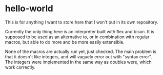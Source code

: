 # hello-world
This is for anything I want to store here that I won't put in its own repository.

Currently the only thing here is an interpreter built with flex and bison. It is supposed to be used as an alternative to, or in combination with regular macros, but able to do more and be more easily extensible.

None of the macros are actually run yet, just checked. The main problem is that it doesn't like integers, and will vaguely error out with "syntax error". The integers were implemented in the same way as doubles were, which work correctly.

